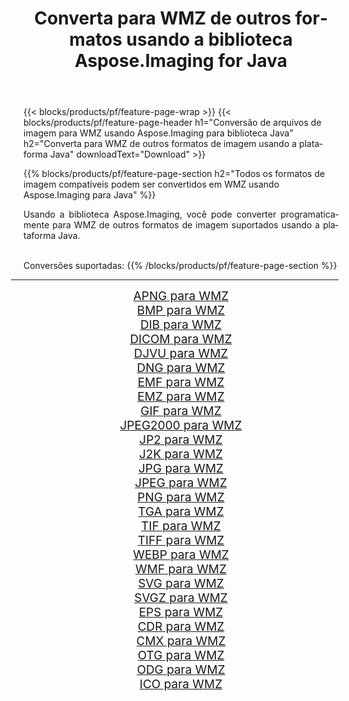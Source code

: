 ﻿---
title: Converta para WMZ de outros formatos usando a biblioteca Aspose.Imaging for Java 
weight: 3920
url: /pt/java/conversion/to/wmz 
lang: pt
langdirlevel: 2
locales: zh-hans,ja,it,ru,de,es,fr,nl,id,lt,pl,pt,vi,tr,ko,zh-hant,ar,hi,th,sv,cs,uk,he
description: Usando Aspose.Imaging você pode converter para WMZ de outros formatos usando Java
---

{{< blocks/products/pf/feature-page-wrap >}}
{{< blocks/products/pf/feature-page-header h1="Conversão de arquivos de imagem para WMZ usando Aspose.Imaging para biblioteca Java" h2="Converta para WMZ de outros formatos de imagem usando a plataforma Java" downloadText="Download" >}}


{{% blocks/products/pf/feature-page-section  h2="Todos os formatos de imagem compatíveis podem ser convertidos em WMZ usando Aspose.Imaging para Java" %}}
<p align=justify>Usando a biblioteca Aspose.Imaging, você pode converter programaticamente para WMZ de outros formatos de imagem suportados usando a plataforma Java.</p>
<br/>
Conversões suportadas:
{{% /blocks/products/pf/feature-page-section %}}
<div class="container-fluid productfamilypage bg-gray">
    <div class="convertypes bg-gray agp-content section">
        <div class="container">
		<hr style="margin-left:-20px;"/>
		<div class="row other-converters" style="gap: 10px;font-size: 19px;text-align:center;">
		    <div class='col-md-2 other-converter remove-lp remove-rp'><a href="/imaging/pt/java/conversion/apng-to-wmz" style="padding:15px;">APNG para WMZ</a></div>
<div class='col-md-2 other-converter remove-lp remove-rp'><a href="/imaging/pt/java/conversion/bmp-to-wmz" style="padding:15px;">BMP para WMZ</a></div>
<div class='col-md-2 other-converter remove-lp remove-rp'><a href="/imaging/pt/java/conversion/dib-to-wmz" style="padding:15px;">DIB para WMZ</a></div>
<div class='col-md-2 other-converter remove-lp remove-rp'><a href="/imaging/pt/java/conversion/dicom-to-wmz" style="padding:15px;">DICOM para WMZ</a></div>
<div class='col-md-2 other-converter remove-lp remove-rp'><a href="/imaging/pt/java/conversion/djvu-to-wmz" style="padding:15px;">DJVU para WMZ</a></div>
<div class='col-md-2 other-converter remove-lp remove-rp'><a href="/imaging/pt/java/conversion/dng-to-wmz" style="padding:15px;">DNG para WMZ</a></div>
<div class='col-md-2 other-converter remove-lp remove-rp'><a href="/imaging/pt/java/conversion/emf-to-wmz" style="padding:15px;">EMF para WMZ</a></div>
<div class='col-md-2 other-converter remove-lp remove-rp'><a href="/imaging/pt/java/conversion/emz-to-wmz" style="padding:15px;">EMZ para WMZ</a></div>
<div class='col-md-2 other-converter remove-lp remove-rp'><a href="/imaging/pt/java/conversion/gif-to-wmz" style="padding:15px;">GIF para WMZ</a></div>
<div class='col-md-2 other-converter remove-lp remove-rp'><a href="/imaging/pt/java/conversion/jpeg2000-to-wmz" style="padding:15px;">JPEG2000 para WMZ</a></div>
<div class='col-md-2 other-converter remove-lp remove-rp'><a href="/imaging/pt/java/conversion/jp2-to-wmz" style="padding:15px;">JP2 para WMZ</a></div>
<div class='col-md-2 other-converter remove-lp remove-rp'><a href="/imaging/pt/java/conversion/j2k-to-wmz" style="padding:15px;">J2K para WMZ</a></div>
<div class='col-md-2 other-converter remove-lp remove-rp'><a href="/imaging/pt/java/conversion/jpg-to-wmz" style="padding:15px;">JPG para WMZ</a></div>
<div class='col-md-2 other-converter remove-lp remove-rp'><a href="/imaging/pt/java/conversion/jpeg-to-wmz" style="padding:15px;">JPEG para WMZ</a></div>
<div class='col-md-2 other-converter remove-lp remove-rp'><a href="/imaging/pt/java/conversion/png-to-wmz" style="padding:15px;">PNG para WMZ</a></div>
<div class='col-md-2 other-converter remove-lp remove-rp'><a href="/imaging/pt/java/conversion/tga-to-wmz" style="padding:15px;">TGA para WMZ</a></div>
<div class='col-md-2 other-converter remove-lp remove-rp'><a href="/imaging/pt/java/conversion/tif-to-wmz" style="padding:15px;">TIF para WMZ</a></div>
<div class='col-md-2 other-converter remove-lp remove-rp'><a href="/imaging/pt/java/conversion/tiff-to-wmz" style="padding:15px;">TIFF para WMZ</a></div>
<div class='col-md-2 other-converter remove-lp remove-rp'><a href="/imaging/pt/java/conversion/webp-to-wmz" style="padding:15px;">WEBP para WMZ</a></div>
<div class='col-md-2 other-converter remove-lp remove-rp'><a href="/imaging/pt/java/conversion/wmf-to-wmz" style="padding:15px;">WMF para WMZ</a></div>
<div class='col-md-2 other-converter remove-lp remove-rp'><a href="/imaging/pt/java/conversion/svg-to-wmz" style="padding:15px;">SVG para WMZ</a></div>
<div class='col-md-2 other-converter remove-lp remove-rp'><a href="/imaging/pt/java/conversion/svgz-to-wmz" style="padding:15px;">SVGZ para WMZ</a></div>
<div class='col-md-2 other-converter remove-lp remove-rp'><a href="/imaging/pt/java/conversion/eps-to-wmz" style="padding:15px;">EPS para WMZ</a></div>
<div class='col-md-2 other-converter remove-lp remove-rp'><a href="/imaging/pt/java/conversion/cdr-to-wmz" style="padding:15px;">CDR para WMZ</a></div>
<div class='col-md-2 other-converter remove-lp remove-rp'><a href="/imaging/pt/java/conversion/cmx-to-wmz" style="padding:15px;">CMX para WMZ</a></div>
<div class='col-md-2 other-converter remove-lp remove-rp'><a href="/imaging/pt/java/conversion/otg-to-wmz" style="padding:15px;">OTG para WMZ</a></div>
<div class='col-md-2 other-converter remove-lp remove-rp'><a href="/imaging/pt/java/conversion/odg-to-wmz" style="padding:15px;">ODG para WMZ</a></div>
<div class='col-md-2 other-converter remove-lp remove-rp'><a href="/imaging/pt/java/conversion/ico-to-wmz" style="padding:15px;">ICO para WMZ</a></div>
                </div>
        </div>
    </div>
</div>
<br/>

